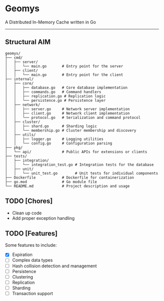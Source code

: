 # Geomys
A Distributed In-Memory Cache written in Go

---
## Structural AIM
```
geomys/
├── cmd/
│   ├── server/
│   │   └── main.go       # Entry point for the server
│   ├── client/
│   │   └── main.go       # Entry point for the client
├── internal/
│   ├── core/
│   │   ├── database.go   # Core database implementation
│   │   ├── commands.go   # Command handlers
│   │   ├── replication.go # Replication logic
│   │   └── persistence.go # Persistence layer
│   ├── network/
│   │   ├── server.go     # Network server implementation
│   │   ├── client.go     # Network client implementation
│   │   └── protocol.go   # Serialization and command protocol
│   ├── cluster/
│   │   ├── shard.go      # Sharding logic
│   │   └── membership.go # Cluster membership and discovery
│   ├── utils/
│   │   ├── logger.go     # Logging utilities
│   │   └── config.go     # Configuration parsing
├── pkg/
│   └── api/              # Public APIs for extensions or clients
├── tests/
│   ├── integration/
│   │   └── integration_test.go # Integration tests for the database
│   ├── unit/
│   │   └── unit_test.go        # Unit tests for individual components
├── Dockerfile            # Dockerfile for containerization
├── go.mod                # Go module file
└── README.md             # Project description and usage
```

## TODO [Chores]
- Clean up code
- Add proper exception handling

## TODO [Features]
Some features to include:
- [x] Expiration
- [ ] Complex data types
- [ ] Hash collision detection and management
- [ ] Persistence
- [ ] Clustering
- [ ] Replication
- [ ] Sharding
- [ ] Transaction support